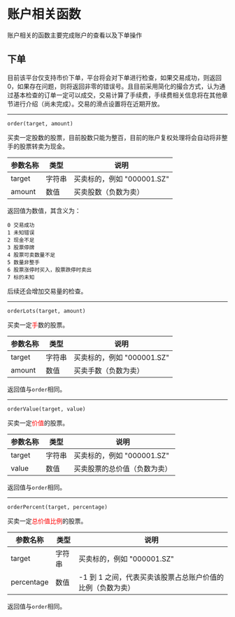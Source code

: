 # 账户相关函数

账户相关的函数主要完成账户的查看以及下单操作

## 下单

目前该平台仅支持市价下单，平台将会对下单进行检查，如果交易成功，则返回0，如果存在问题，则将返回非零的错误号。且目前采用简化的撮合方式，认为通过基本检查的订单一定可以成交，交易计算了手续费，手续费相关信息将在其他章节进行介绍（尚未完成）。交易的滑点设置将在近期开放。

----------
```
order(target, amount)
```
买卖一定股数的股票，目前股数只能为整百，目前的账户复权处理将会自动将非整手的股票转卖为现金。

| 参数名称 | 类型 | 说明 |
| ----   | --| -- |
|target| 字符串 | 买卖标的，例如 "000001.SZ"|
|amount| 数值 | 买卖股数（负数为卖） |

返回值为数值，其含义为：
```
0 交易成功
1 未知错误
2 现金不足
3 股票停牌
4 股票可卖数量不足
5 数量非整手
6 股票涨停时买入，股票跌停时卖出
7 标的未知
```
后续还会增加交易量的检查。

----------
```
orderLots(target, amount)
```
买卖一定<span style="color:red">手</span>数的股票。

| 参数名称 | 类型 | 说明 |
| ----   | --| -- |
|target| 字符串 | 买卖标的，例如 "000001.SZ"|
|amount| 数值 | 买卖手数（负数为卖） |

返回值与`order`相同。

------------
```
orderValue(target, value)
```
买卖一定<span style="color:red">价值</span>的股票。

| 参数名称 | 类型 | 说明 |
| ----   | --| -- |
|target| 字符串 | 买卖标的，例如 "000001.SZ"|
|value| 数值 | 买卖股票的总价值（负数为卖） |

返回值与`order`相同。

------------
```
orderPercent(target, percentage)
```
买卖一定<span style="color:red">总价值比例</span>的股票。

| 参数名称 | 类型 | 说明 |
| ----   | --| -- |
|target| 字符串 | 买卖标的，例如 "000001.SZ"|
|percentage| 数值 | -1 到 1 之间，代表买卖该股票占总账户价值的比例（负数为卖） |

返回值与`order`相同。
